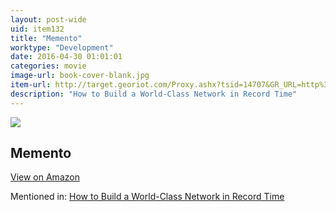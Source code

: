 ```yaml
---
layout: post-wide
uid: item132
title: "Memento"
worktype: "Development"
date: 2016-04-30 01:01:01
categories: movie
image-url: book-cover-blank.jpg
item-url: http://target.georiot.com/Proxy.ashx?tsid=14707&GR_URL=http%3A%2F%2Fwww.amazon.com%2FMemento-Guy-Pearce%2Fdp%2FB004YRSBTW%2F
description: "How to Build a World-Class Network in Record Time"
---
```

<a href="http://target.georiot.com/Proxy.ashx?tsid=14707&GR_URL=http%3A%2F%2Fwww.amazon.com%2FMemento-Guy-Pearce%2Fdp%2FB004YRSBTW%2F" target="blank"><img src="../../../../img/thumbs/book-cover-blank.jpg" class="prod-img"></a>
<h2>Memento</h2>
<p><a class="btn btn-primary" href="http://target.georiot.com/Proxy.ashx?tsid=14707&GR_URL=http%3A%2F%2Fwww.amazon.com%2FMemento-Guy-Pearce%2Fdp%2FB004YRSBTW%2F" target="blank">View on Amazon</a><p>
<p>Mentioned in: <a href="http://fourhourworkweek.com/2015/08/26/how-to-build-a-world-class-network-in-record-time/" target="blank">How to Build a World-Class Network in Record Time</a></p>
